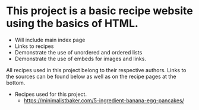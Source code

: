 # This project is a basic recipe website using the basics of HTML.
   - Will include main index page
   - Links to recipes
   - Demonstrate the use of unordered and ordered lists
   - Demonstrate the use of embeds for images and links. 

 All recipes used in this project belong to their respective authors. Links to the sources can be found below as well as on the recipe pages at the bottom. 
   - Recipes used for this project.
       - https://minimalistbaker.com/5-ingredient-banana-egg-pancakes/

